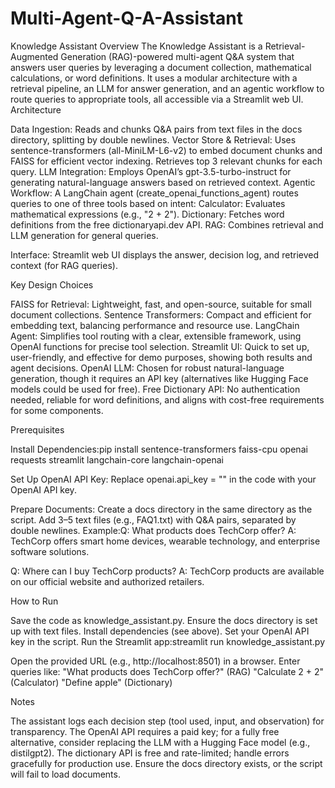 # Multi-Agent-Q-A-Assistant
Knowledge Assistant
Overview
The Knowledge Assistant is a Retrieval-Augmented Generation (RAG)-powered multi-agent Q&A system that answers user queries by leveraging a document collection, mathematical calculations, or word definitions. It uses a modular architecture with a retrieval pipeline, an LLM for answer generation, and an agentic workflow to route queries to appropriate tools, all accessible via a Streamlit web UI.
Architecture

Data Ingestion: Reads and chunks Q&A pairs from text files in the docs directory, splitting by double newlines.
Vector Store & Retrieval: Uses sentence-transformers (all-MiniLM-L6-v2) to embed document chunks and FAISS for efficient vector indexing. Retrieves top 3 relevant chunks for each query.
LLM Integration: Employs OpenAI’s gpt-3.5-turbo-instruct for generating natural-language answers based on retrieved context.
Agentic Workflow: A LangChain agent (create_openai_functions_agent) routes queries to one of three tools based on intent:
Calculator: Evaluates mathematical expressions (e.g., "2 + 2").
Dictionary: Fetches word definitions from the free dictionaryapi.dev API.
RAG: Combines retrieval and LLM generation for general queries.


Interface: Streamlit web UI displays the answer, decision log, and retrieved context (for RAG queries).

Key Design Choices

FAISS for Retrieval: Lightweight, fast, and open-source, suitable for small document collections.
Sentence Transformers: Compact and efficient for embedding text, balancing performance and resource use.
LangChain Agent: Simplifies tool routing with a clear, extensible framework, using OpenAI functions for precise tool selection.
Streamlit UI: Quick to set up, user-friendly, and effective for demo purposes, showing both results and agent decisions.
OpenAI LLM: Chosen for robust natural-language generation, though it requires an API key (alternatives like Hugging Face models could be used for free).
Free Dictionary API: No authentication needed, reliable for word definitions, and aligns with cost-free requirements for some components.

Prerequisites

Install Dependencies:pip install sentence-transformers faiss-cpu openai requests streamlit langchain-core langchain-openai


Set Up OpenAI API Key:
Replace openai.api_key = "" in the code with your OpenAI API key.


Prepare Documents:
Create a docs directory in the same directory as the script.
Add 3–5 text files (e.g., FAQ1.txt) with Q&A pairs, separated by double newlines. Example:Q: What products does TechCorp offer?
A: TechCorp offers smart home devices, wearable technology, and enterprise software solutions.

Q: Where can I buy TechCorp products?
A: TechCorp products are available on our official website and authorized retailers.





How to Run

Save the code as knowledge_assistant.py.
Ensure the docs directory is set up with text files.
Install dependencies (see above).
Set your OpenAI API key in the script.
Run the Streamlit app:streamlit run knowledge_assistant.py


Open the provided URL (e.g., http://localhost:8501) in a browser.
Enter queries like:
"What products does TechCorp offer?" (RAG)
"Calculate 2 + 2" (Calculator)
"Define apple" (Dictionary)



Notes

The assistant logs each decision step (tool used, input, and observation) for transparency.
The OpenAI API requires a paid key; for a fully free alternative, consider replacing the LLM with a Hugging Face model (e.g., distilgpt2).
The dictionary API is free and rate-limited; handle errors gracefully for production use.
Ensure the docs directory exists, or the script will fail to load documents.

